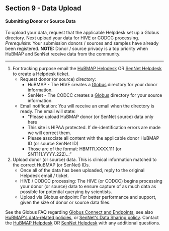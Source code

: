 ## Section 9 - Data Upload

#### Submitting Donor or Source Data
To upload your data, request that the applicable Helpdesk set up a Globus directory. Next upload your data for HIVE or CODCC processing.
_Prerequisite:_ Your submission donors / sources and samples have already been registered. **NOTE:** Donor / source privacy is a top priority when HuBMAP and SenNet receive data from the community.

<hr>

1. For tracking purpose email the <a href="mailto:help@hubmapconsortium.org">HuBMAP Helpdesk</a> OR <a href="mailto:help@sennetconsortium.org">SenNet Helpdesk</a> to create a Helpdesk ticket.
   - Request donor (or source) directory:
      - HuBMAP - The HIVE creates a <a href="https://app.globus.org/groups">Globus</a> directory for your donor information.
      - SenNet - The CODCC creates a <a href="https://app.globus.org/groups">Globus</a> directory for your source information.
   - Email notification: You will receive an email when the directory is ready. The email will state:
      - "Please upload HuBMAP donor (or SenNet source) data only here
      - This site is HIPAA protected. If de-identification errors are made we will correct them.
      - Please associate all content with the applicable donor HuBMAP ID (or source SenNet ID)
      - Those are of the format: HBM111.XXXX.111 (or SNT111.YYYY.222)...”
  2. Upload donor (or source) data. This is clinical information matched to the correct HuBMAP (or SenNet) IDs.
      - Once all of the data has been uploaded, reply to the original Helpdesk email / ticket.
      - HIVE / CODCC processing: The HIVE (or CODCC) begins processing your donor (or source) data to ensure capture of as much data as possible for potential querying by scientists.
      - Upload via Globus endpoint: For better performance and support, given the size of donor or source data files. 

See the Globus FAQ regarding <a href="https://docs.globus.org/faq/globus-connect-endpoints/"> Globus Connect and Endpoints</a>, see also <a href="https://hubmapconsortium.org/policies/"> HuBMAP's data-related policies</a>, or <a href="https://sennetconsortium.org/external-data-use/"> SenNet's Data Sharing policy</a>. Contact the <a href="mailto:help@hubmapconsortium.org">HuBMAP Helpdesk</a> OR <a href="mailto:help@sennetconsortium.org">SenNet Helpdesk</a> with any additional questions.
